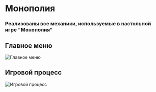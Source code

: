 # Монополия
### Реализованы все механики, используемые в настольной игре "Монополия"
## Главное меню
![Главное меню](https://i.imgur.com/XHVjXRj.png)
## Игровой процесс
![Игровой процесс](https://i.imgur.com/ilyVFfO.png)
